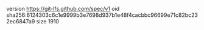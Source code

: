 version https://git-lfs.github.com/spec/v1
oid sha256:6124303c6c1e9999b3e7698d937b1e48f4cacbbc96699e71c82bc232ec6847a9
size 1910
